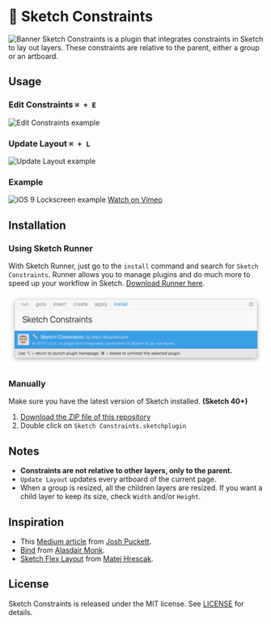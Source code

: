# 📏 Sketch Constraints

![Banner](docs/banner@2x.png)
Sketch Constraints is a plugin that integrates constraints in Sketch to lay out layers. These constraints are relative to the parent, either a group or an artboard.

## Usage

### Edit Constraints `⌘ + E`

![Edit Constraints example](docs/editconstraints.gif)

### Update Layout `⌘ + L`

![Update Layout example](docs/updatelayout.gif)

### Example

![iOS 9 Lockscreen example](docs/example@2x.png)
[Watch on Vimeo](https://vimeo.com/140962822)

## Installation

### Using Sketch Runner
With Sketch Runner, just go to the `install` command and search for `Sketch Constraints`. Runner allows you to manage plugins and do much more to speed up your workflow in Sketch. [Download Runner here](http://www.sketchrunner.com).

![Install Sketch Constraints with Sketch Runner](docs/runner@2x.png)

### Manually

Make sure you have the latest version of Sketch installed. **(Sketch 40+)**

1. [Download the ZIP file of this repository](https://github.com/bouchenoiremarc/Sketch-Constraints/archive/master.zip)
2. Double click on `Sketch Constraints.sketchplugin`

## Notes

* **Constraints are not relative to other layers, only to the parent.**
* `Update Layout` updates every artboard of the current page.
* When a group is resized, all the children layers are resized. If you want a child layer to keep its size, check `Width` and/or `Height`.

## Inspiration

* This [Medium article](https://medium.com/bridge-collection/modern-design-tools-adaptive-layouts-e236070856e3) from [Josh Puckett](https://twitter.com/joshpuckett).
* [Bind](https://github.com/almonk/Bind) from [Alasdair Monk](https://twitter.com/almonk).
* [Sketch Flex Layout](https://github.com/hrescak/Sketch-Flex-Layout) from [Matej Hrescak](https://twitter.com/mhrescak).

## License

Sketch Constraints is released under the MIT license. See [LICENSE](LICENSE) for details.
